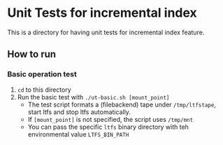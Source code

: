 # Unit Tests for incremental index

This is a directory for having unit tests for incremental index feature.

## How to run

### Basic operation test

  1. `cd` to this directory
  2. Run the basic test with `./ut-basic.sh [mount_point]`
      - The test script formats a (filebackend) tape under `/tmp/ltfstape`, start ltfs and stop ltfs automatically.
      - If `[mount_point]` is not specified, the script uses `/tmp/mnt`
      - You can pass the specific `ltfs` binary directory with teh environmental value `LTFS_BIN_PATH`
